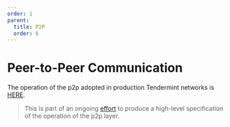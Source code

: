 ```yaml
---
order: 1
parent:
  title: P2P
  order: 6
---
```


# Peer-to-Peer Communication

The operation of the p2p adopted in production Tendermint networks is [HERE](./v0.34/).

> This is part of an ongoing [effort](https://github.com/tendermint/tendermint/issues/9089)
> to produce a high-level specification of the operation of the p2p layer.
